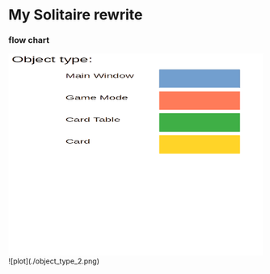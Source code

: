 # My Solitaire rewrite

### flow chart

<img src="./object_type_1.png" data-canonical-src="./object_type_1.png" width="600" height="400" />
![plot](./object_type_2.png)

